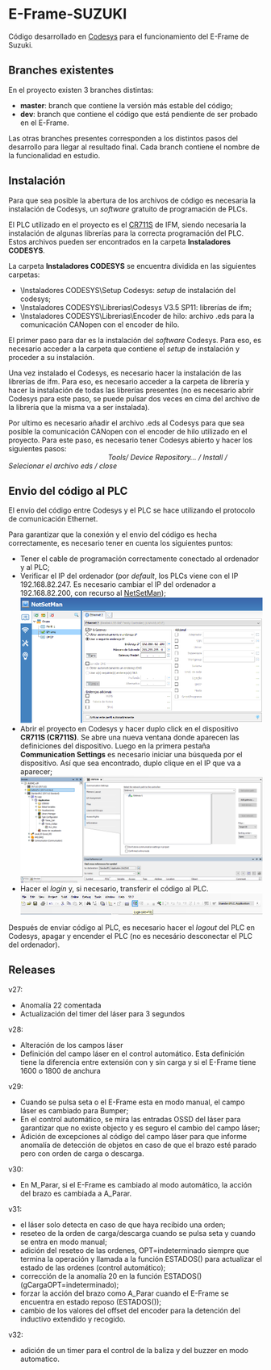 # E-Frame-SUZUKI

Código desarrollado en [Codesys](https://www.codesys.com/) para el funcionamiento del E-Frame de Suzuki.

## Branches existentes

En el proyecto existen 3 branches distintas:

- **master**: branch que contiene la versión más estable del código;
- **dev**: branch que contiene el código que está pendiente de ser probado en el E-Frame.

Las otras branches presentes corresponden a los distintos pasos del desarrollo para llegar al resultado final. Cada branch contiene el nombre de la funcionalidad en estudio.

## Instalación

Para que sea posible la abertura de los archivos de código es necesaria la instalación de Codesys, un _software_ gratuito de programación de PLCs.<br />

El PLC utilizado en el proyecto es el [CR711S](https://www.ifm.com/pt/pt/product/CR711S) de IFM, siendo necesaria la instalación de algunas librerías para la correcta programación del PLC. Estos archivos pueden ser encontrados en la carpeta **Instaladores CODESYS**.<br />

La carpeta **Instaladores CODESYS** se encuentra dividida en las siguientes carpetas:

- \Instaladores CODESYS\Setup Codesys: _setup_ de instalación del codesys;
- \Instaladores CODESYS\Librerias\Codesys V3.5 SP11: librerías de ifm;
- \Instaladores CODESYS\Librerias\Encoder de hilo: archivo .eds para la comunicación CANopen con el encoder de hilo.

El primer paso para dar es la instalación del _software_ Codesys. Para eso, es necesario acceder a la carpeta que contiene el _setup_ de instalación y proceder a su instalación.<br />

Una vez instalado el Codesys, es necesario hacer la instalación de las librerías de ifm. Para eso, es necesario acceder a la carpeta de librería y hacer la instalación de todas las librerías presentes (no es necesario abrir Codesys para este paso, se puede pulsar dos veces en cima del archivo de la librería que la misma va a ser instalada).<br />

Por ultimo es necesario añadir el archivo .eds al Codesys para que sea posible la comunicación CANopen con el encoder de hilo utilizado en el proyecto. Para este paso, es necesario tener Codesys abierto y hacer los siguientes pasos:<br />
&emsp; &emsp; &emsp; &emsp; &emsp; &emsp; &emsp; &emsp; &emsp; &emsp; &emsp; _Tools/ Device Repository… / Install / Selecionar el archivo eds / close_

## Envio del código al PLC

El envío del código entre Codesys y el PLC se hace utilizando el protocolo de comunicación Ethernet.<br />

Para garantizar que la conexión y el envio del código es hecha correctamente, es necesario tener en cuenta los siguientes puntos:

- Tener el cable de programación correctamente conectado al ordenador y al PLC;
- Verificar el IP del ordenador (por _default_, los PLCs viene con el IP 192.168.82.247. Es necesario cambiar el IP del ordenador a 192.168.82.200, con recurso al [NetSetMan](https://www.netsetman.com/pt/freeware));
  ![image](./images/1.png)
- Abrir el proyecto en Codesys y hacer duplo click en el dispositivo **CR711S (CR711S)**. Se abre una nueva ventana donde aparecen las definiciones del dispositivo. Luego en la primera pestaña **Communication Settings** es necesario iniciar una búsqueda por el dispositivo. Así que sea encontrado, duplo clique en el IP que va a aparecer;
  ![image](./images/2.png)
- Hacer el _login_ y, si necesario, transferir el código al PLC.<br />
  ![image](./images/3.png)
  <br />

Después de enviar código al PLC, es necesario hacer el _logout_ del PLC en Codesys, apagar y encender el PLC (no es necesário desconectar el PLC del ordenador).

## Releases

v27:

- Anomalía 22 comentada
- Actualización del timer del láser para 3 segundos

v28:

- Alteración de los campos láser
- Definición del campo láser en el control automático. Esta definición tiene la diferencia entre extensión con y sin carga y si el E-Frame tiene 1600 o 1800 de anchura

v29:

- Cuando se pulsa seta o el E-Frame esta en modo manual, el campo láser es cambiado para Bumper;
- En el control automático, se mira las entradas OSSD del láser para garantizar que no existe objecto y es seguro el cambio del campo láser;
- Adición de excepciones al código del campo láser para que informe anomalía de detección de objetos en caso de que el brazo esté parado pero con orden de carga o descarga.

v30:

- En M_Parar, si el E-Frame es cambiado al modo automático, la acción del brazo es cambiada a A_Parar.

v31:

- el láser solo detecta en caso de que haya recibido una orden;
- reseteo de la orden de carga/descarga cuando se pulsa seta y cuando se entra en modo manual;
- adición del reseteo de las ordenes, OPT=indeterminado siempre que termina la operación y llamada a la función ESTADOS() para actualizar el estado de las ordenes (control automático);
- corrección de la anomalía 20 en la función ESTADOS() (gCargaOPT=indeterminado);
- forzar la acción del brazo como A_Parar cuando el E-Frame se encuentra en estado reposo (ESTADOS());
- cambio de los valores del offset del encoder para la detención del inductivo extendido y recogido.

v32:

- adición de un timer para el control de la baliza y del buzzer en modo automatico.
